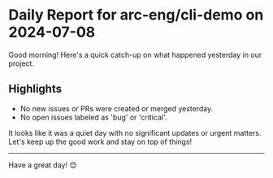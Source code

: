 # Daily Report for arc-eng/cli-demo on 2024-07-08

Good morning! Here's a quick catch-up on what happened yesterday in our project.

## Highlights
- No new issues or PRs were created or merged yesterday.
- No open issues labeled as 'bug' or 'critical'.

It looks like it was a quiet day with no significant updates or urgent matters. Let's keep up the good work and stay on top of things!

---

Have a great day! 😊